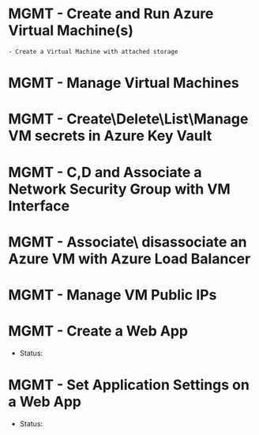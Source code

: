 # MGMT - Create and Run Azure Virtual Machine(s)
    - Create a Virtual Machine with attached storage

# MGMT - Manage Virtual Machines

# MGMT - Create\Delete\List\Manage VM secrets in Azure Key Vault

# MGMT - C,D and Associate a Network Security Group with VM Interface

# MGMT - Associate\ disassociate an Azure VM with Azure Load Balancer

# MGMT - Manage VM Public IPs

# MGMT - Create a Web App
- Status:

# MGMT - Set Application Settings on a Web App
- Status:
